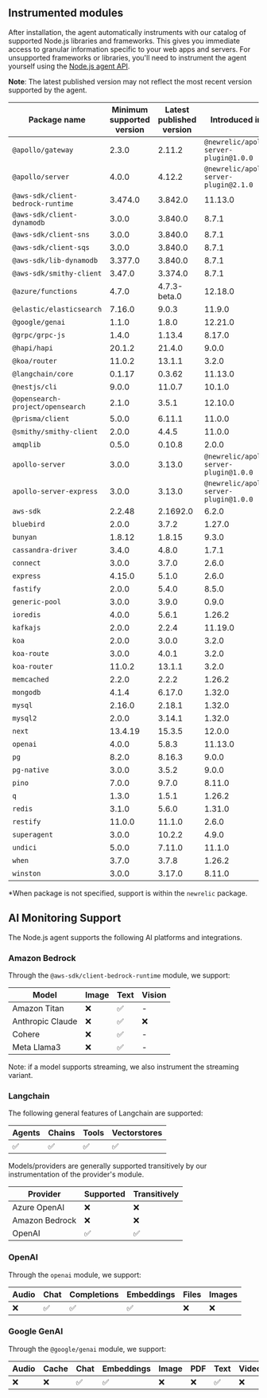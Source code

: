 ## Instrumented modules

After installation, the agent automatically instruments with our catalog of
supported Node.js libraries and frameworks. This gives you immediate access to
granular information specific to your web apps and servers.  For unsupported
frameworks or libraries, you'll need to instrument the agent yourself using the
[Node.js agent API](https://newrelic.github.io/node-newrelic/API.html).

**Note**: The latest published version may not reflect the most recent version
supported by the agent.

| Package name | Minimum supported version | Latest published version | Introduced in* |
| --- | --- | --- | --- |
| `@apollo/gateway` | 2.3.0 | 2.11.2 | `@newrelic/apollo-server-plugin@1.0.0` |
| `@apollo/server` | 4.0.0 | 4.12.2 | `@newrelic/apollo-server-plugin@2.1.0` |
| `@aws-sdk/client-bedrock-runtime` | 3.474.0 | 3.842.0 | 11.13.0 |
| `@aws-sdk/client-dynamodb` | 3.0.0 | 3.840.0 | 8.7.1 |
| `@aws-sdk/client-sns` | 3.0.0 | 3.840.0 | 8.7.1 |
| `@aws-sdk/client-sqs` | 3.0.0 | 3.840.0 | 8.7.1 |
| `@aws-sdk/lib-dynamodb` | 3.377.0 | 3.840.0 | 8.7.1 |
| `@aws-sdk/smithy-client` | 3.47.0 | 3.374.0 | 8.7.1 |
| `@azure/functions` | 4.7.0 | 4.7.3-beta.0 | 12.18.0 |
| `@elastic/elasticsearch` | 7.16.0 | 9.0.3 | 11.9.0 |
| `@google/genai` | 1.1.0 | 1.8.0 | 12.21.0 |
| `@grpc/grpc-js` | 1.4.0 | 1.13.4 | 8.17.0 |
| `@hapi/hapi` | 20.1.2 | 21.4.0 | 9.0.0 |
| `@koa/router` | 11.0.2 | 13.1.1 | 3.2.0 |
| `@langchain/core` | 0.1.17 | 0.3.62 | 11.13.0 |
| `@nestjs/cli` | 9.0.0 | 11.0.7 | 10.1.0 |
| `@opensearch-project/opensearch` | 2.1.0 | 3.5.1 | 12.10.0 |
| `@prisma/client` | 5.0.0 | 6.11.1 | 11.0.0 |
| `@smithy/smithy-client` | 2.0.0 | 4.4.5 | 11.0.0 |
| `amqplib` | 0.5.0 | 0.10.8 | 2.0.0 |
| `apollo-server` | 3.0.0 | 3.13.0 | `@newrelic/apollo-server-plugin@1.0.0` |
| `apollo-server-express` | 3.0.0 | 3.13.0 | `@newrelic/apollo-server-plugin@1.0.0` |
| `aws-sdk` | 2.2.48 | 2.1692.0 | 6.2.0 |
| `bluebird` | 2.0.0 | 3.7.2 | 1.27.0 |
| `bunyan` | 1.8.12 | 1.8.15 | 9.3.0 |
| `cassandra-driver` | 3.4.0 | 4.8.0 | 1.7.1 |
| `connect` | 3.0.0 | 3.7.0 | 2.6.0 |
| `express` | 4.15.0 | 5.1.0 | 2.6.0 |
| `fastify` | 2.0.0 | 5.4.0 | 8.5.0 |
| `generic-pool` | 3.0.0 | 3.9.0 | 0.9.0 |
| `ioredis` | 4.0.0 | 5.6.1 | 1.26.2 |
| `kafkajs` | 2.0.0 | 2.2.4 | 11.19.0 |
| `koa` | 2.0.0 | 3.0.0 | 3.2.0 |
| `koa-route` | 3.0.0 | 4.0.1 | 3.2.0 |
| `koa-router` | 11.0.2 | 13.1.1 | 3.2.0 |
| `memcached` | 2.2.0 | 2.2.2 | 1.26.2 |
| `mongodb` | 4.1.4 | 6.17.0 | 1.32.0 |
| `mysql` | 2.16.0 | 2.18.1 | 1.32.0 |
| `mysql2` | 2.0.0 | 3.14.1 | 1.32.0 |
| `next` | 13.4.19 | 15.3.5 | 12.0.0 |
| `openai` | 4.0.0 | 5.8.3 | 11.13.0 |
| `pg` | 8.2.0 | 8.16.3 | 9.0.0 |
| `pg-native` | 3.0.0 | 3.5.2 | 9.0.0 |
| `pino` | 7.0.0 | 9.7.0 | 8.11.0 |
| `q` | 1.3.0 | 1.5.1 | 1.26.2 |
| `redis` | 3.1.0 | 5.6.0 | 1.31.0 |
| `restify` | 11.0.0 | 11.1.0 | 2.6.0 |
| `superagent` | 3.0.0 | 10.2.2 | 4.9.0 |
| `undici` | 5.0.0 | 7.11.0 | 11.1.0 |
| `when` | 3.7.0 | 3.7.8 | 1.26.2 |
| `winston` | 3.0.0 | 3.17.0 | 8.11.0 |

*When package is not specified, support is within the `newrelic` package.

## AI Monitoring Support

The Node.js agent supports the following AI platforms and integrations.

### Amazon Bedrock

Through the `@aws-sdk/client-bedrock-runtime` module, we support:

| Model | Image | Text | Vision |
| --- | --- | --- | --- |
| Amazon Titan | ❌ | ✅ | - |
| Anthropic Claude | ❌ | ✅ | ❌ |
| Cohere | ❌ | ✅ | - |
| Meta Llama3 | ❌ | ✅ | - |

Note: if a model supports streaming, we also instrument the streaming variant.


### Langchain

The following general features of Langchain are supported:

| Agents | Chains | Tools | Vectorstores |
| --- | --- | --- | --- |
| ✅ | ✅ | ✅ | ✅ |

Models/providers are generally supported transitively by our instrumentation of the provider's module.

| Provider | Supported | Transitively |
| --- | --- | --- |
| Azure OpenAI | ❌ | ❌ |
| Amazon Bedrock | ❌ | ❌ |
| OpenAI | ✅ | ✅ |


### OpenAI

Through the `openai` module, we support:

| Audio | Chat | Completions | Embeddings | Files | Images |
| --- | --- | --- | --- | --- | --- |
| ❌ | ✅ | ✅ | ✅ | ❌ | ❌ |
### Google GenAI

Through the `@google/genai` module, we support:

| Audio | Cache | Chat | Embeddings | Image | PDF | Text | Video |
| --- | --- | --- | --- | --- | --- | --- | --- |
| ❌ | ❌ | ✅ | ✅ | ❌ | ❌ | ✅ | ❌ |


